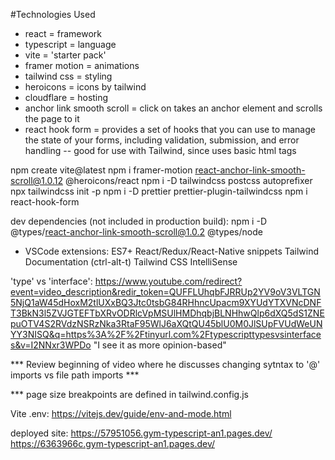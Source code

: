 #Technologies Used
- react = framework
- typescript = language
- vite = 'starter pack'
- framer motion = animations
- tailwind css = styling
- heroicons = icons by tailwind
- cloudflare = hosting
- anchor link smooth scroll = click on takes an anchor element and scrolls the page to it 
- react hook form = provides a set of hooks that you can use to manage the state of your forms, including validation, submission, and error handling
    -- good for use with Tailwind, since uses basic html tags

npm create vite@latest
npm i framer-motion react-anchor-link-smooth-scroll@1.0.12 @heroicons/react
npm i -D tailwindcss postcss autoprefixer
npx tailwindcss init -p
npm i -D prettier prettier-plugin-tailwindcss
npm i react-hook-form

dev dependencies (not included in production build):
npm i -D @types/react-anchor-link-smooth-scroll@1.0.2 @types/node

* VSCode extensions:    ES7+ React/Redux/React-Native snippets
                        Tailwind Documentation (ctrl-alt-t)
                        Tailwind CSS IntelliSense

'type' vs 'interface': https://www.youtube.com/redirect?event=video_description&redir_token=QUFFLUhqbFJRRUp2YV9oV3VLTGN5NjQ1aW45dHoxM2tlUXxBQ3Jtc0tsbG84RHhncUpacm9XYUdYTXVNcDNFT3BkN3l5ZVJGTEFTbXRvODRlcVpMSUlHMDhqbjBLNHhwQlp6dXQ5dS1ZNEpuOTV4S2RVdzNSRzNka3RtaF95WlJ6aXQtQU45blU0M0JlSUpFVUdWeUNYY3NISQ&q=https%3A%2F%2Ftinyurl.com%2Ftypescripttypesvsinterfaces&v=I2NNxr3WPDo
"I see it as more opinion-based"

*** Review beginning of video where he discusses changing sytntax to '@' imports
vs file path imports ***

*** page size breakpoints are defined in tailwind.config.js

Vite .env: https://vitejs.dev/guide/env-and-mode.html

deployed site: https://57951056.gym-typescript-an1.pages.dev/ https://6363966c.gym-typescript-an1.pages.dev/
